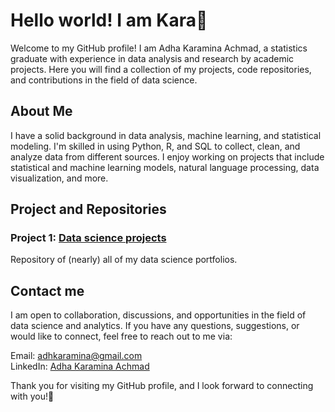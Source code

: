 # Hello world! I am Kara👋 
Welcome to my GitHub profile! I am Adha Karamina Achmad, a statistics graduate with experience in data analysis and research by academic projects. Here you will find a collection of my projects, code repositories, and contributions in the field of data science.

## About Me
I have a solid background in data analysis, machine learning, and statistical modeling. I'm skilled in using Python, R, and SQL to collect, clean, and analyze data from different sources. I enjoy working on projects that include statistical and machine learning models, natural language processing, data visualization, and more.

## Project and Repositories

### Project 1: [Data science projects](https://github.com/adhkaraa/data-science-project)  
Repository of (nearly) all of my data science portfolios.

## Contact me
I am open to collaboration, discussions, and opportunities in the field of data science and analytics. If you have any questions, suggestions, or would like to connect, feel free to reach out to me via:

Email: adhkaramina@gmail.com  
LinkedIn: [Adha Karamina Achmad](https://www.linkedin.com/in/adhakara/)

Thank you for visiting my GitHub profile, and I look forward to connecting with you!🙌
